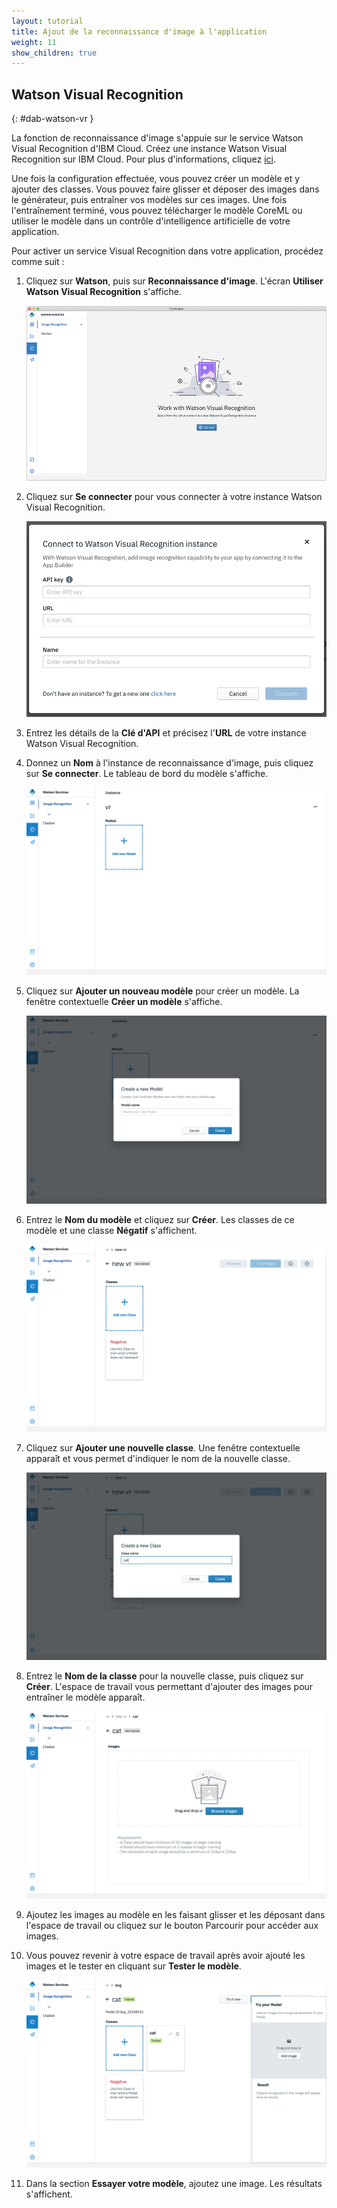 ```yaml
---
layout: tutorial
title: Ajout de la reconnaissance d'image à l'application
weight: 11
show_children: true
---
```

<!-- NLS_CHARSET=UTF-8 -->
## Watson Visual Recognition
{: #dab-watson-vr }

La fonction de reconnaissance d'image s'appuie sur le service Watson Visual Recognition d'IBM Cloud. Créez une instance Watson Visual Recognition sur IBM Cloud. Pour plus d'informations, cliquez [ici](https://cloud.ibm.com/catalog/services/visual-recognition).

Une fois la configuration effectuée, vous pouvez créer un modèle et y ajouter des classes. Vous pouvez faire glisser et déposer des images dans le générateur, puis entraîner vos modèles sur ces images. Une fois l'entraînement terminé, vous pouvez télécharger le modèle CoreML ou utiliser le modèle dans un contrôle d'intelligence artificielle de votre application.

Pour activer un service Visual Recognition dans votre application, procédez comme suit :

1. Cliquez sur **Watson**, puis sur **Reconnaissance d'image**. L'écran **Utiliser Watson Visual Recognition** s'affiche.

    ![Watson Visual Recognition](dab-watson-vr.png)

2. Cliquez sur **Se connecter** pour vous connecter à votre instance Watson Visual Recognition.

    ![Instance Watson Visual Recognition](dab-watson-vr-instance.png)

3. Entrez les détails de la **Clé d'API** et précisez  l'**URL** de votre instance Watson Visual Recognition. 
4. Donnez un **Nom** à l'instance de reconnaissance d'image, puis cliquez sur **Se connecter**. Le tableau de bord du modèle s'affiche.

    ![Nouveau modèle Watson Visual Recognition](dab-watson-vr-new-model.png)

5. Cliquez sur **Ajouter un nouveau modèle** pour créer un modèle. La fenêtre contextuelle **Créer un modèle** s'affiche.

    ![Nom du modèle Watson Visual Recognition](dab-watson-vr-model-name.png)

6. Entrez le **Nom du modèle** et cliquez sur **Créer**. Les classes de ce modèle et une classe **Négatif** s'affichent.

    ![Classe du modèle Watson Visual Recognition](dab-watson-vr-model-class.png)

7. Cliquez sur **Ajouter une nouvelle classe**. Une fenêtre contextuelle apparaît et vous permet d'indiquer le nom de la nouvelle classe.

    ![Nom de classe du modèle Watson Visual Recognition](dab-watson-vr-model-class-name.png)

8. Entrez le **Nom de la classe** pour la nouvelle classe, puis cliquez sur **Créer**. L'espace de travail vous permettant d'ajouter des images pour entraîner le modèle apparaît.

    ![Entraînement de la classe de modèle Watson Visual Recognition](dab-watson-vr-model-class-train.png)

9. Ajoutez les images au modèle en les faisant glisser et les déposant dans l'espace de travail ou cliquez sur le bouton Parcourir pour accéder aux images.

10. Vous pouvez revenir à votre espace de travail après avoir ajouté les images et le tester en cliquant sur **Tester le modèle**.

    ![Test de la classe de modèle Watson Visual Recognition](dab-watson-vr-model-class-train-test.png)

11. Dans la section **Essayer votre modèle**, ajoutez une image. Les résultats s'affichent.

